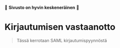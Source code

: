 :hammer: **Sivusto on hyvin keskeneräinen** :hammer:

# Kirjautumisen vastaanotto

> Tässä kerrotaan SAML kirjautumispyynnöstä